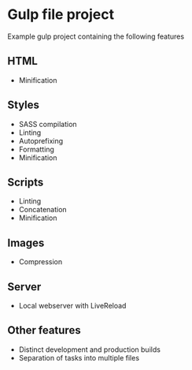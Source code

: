 # Gulp file project
Example gulp project containing the following features

## HTML
- Minification

## Styles
- SASS compilation
- Linting
- Autoprefixing
- Formatting
- Minification

## Scripts
- Linting
- Concatenation
- Minification

## Images
- Compression

## Server
- Local webserver with LiveReload

## Other features
- Distinct development and production builds
- Separation of tasks into multiple files
